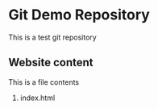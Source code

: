 # Git Demo Repository

This is a test git repository

## Website content

This is a file contents

1. index.html